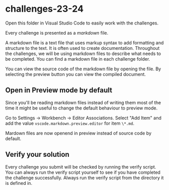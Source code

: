 # challenges-23-24

Open this folder in Visual Studio Code to easily work with the challenges.

Every challenge is presented as a _markdown_ file.

A markdown file is a text file that uses markup syntax to add formatting and structure to the text. It is often used to create documentation.
Throughout the challenges, we will be using markdown files to describe what needs to be completed. You can find a markdown file in each challenge folder.

You can view the source code of the markdown file by opening the file. By selecting the preview button you can view the compiled document.

## Open in Preview mode by default

Since you'll be reading markdown files instead of writing them most of the time it might be useful to change the default behaviour to preview mode.

Go to Settings -> Workbench -> Editor Associations. Select "Add Item" and add the value `vscode.markdown.preview.editor` for item `\*.md`. 

Mardown files are now openend in preview instead of source code by default.

## Verify your solution

Every challenge you submit will be checked by running the verify script. You can always run the verify script yourself to see if you have completed the challenge successfully. Always run the verify script from the directory it is defined in.